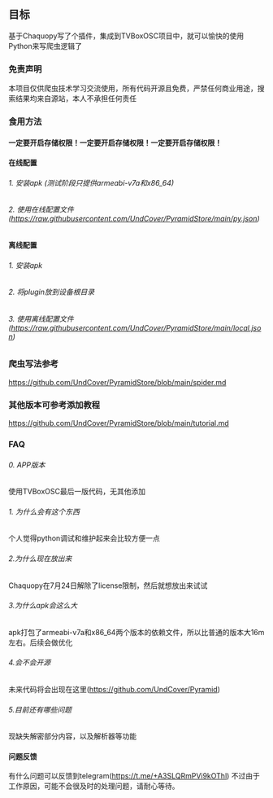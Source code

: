 ## 目标

基于Chaquopy写了个插件，集成到TVBoxOSC项目中，就可以愉快的使用Python来写爬虫逻辑了

### 免责声明
本项目仅供爬虫技术学习交流使用，所有代码开源且免费，严禁任何商业用途，搜索结果均来自源站，本人不承担任何责任

### 食用方法

#### 一定要开启存储权限！一定要开启存储权限！一定要开启存储权限！

#### 在线配置
###### 1. 安装apk (测试阶段只提供armeabi-v7a和x86_64)
###### 2. 使用在线配置文件(https://raw.githubusercontent.com/UndCover/PyramidStore/main/py.json)

#### 离线配置
###### 1. 安装apk
###### 2. 将plugin放到设备根目录
###### 3. 使用离线配置文件(https://raw.githubusercontent.com/UndCover/PyramidStore/main/local.json)

### 爬虫写法参考
https://github.com/UndCover/PyramidStore/blob/main/spider.md

### 其他版本可参考添加教程
https://github.com/UndCover/PyramidStore/blob/main/tutorial.md

### FAQ
###### 0. APP版本
使用TVBoxOSC最后一版代码，无其他添加

###### 1. 为什么会有这个东西
个人觉得python调试和维护起来会比较方便一点

###### 2.为什么现在放出来
Chaquopy在7月24日解除了license限制，然后就想放出来试试

###### 3.为什么apk会这么大
apk打包了armeabi-v7a和x86_64两个版本的依赖文件，所以比普通的版本大16m左右。后续会做优化

###### 4.会不会开源
未来代码将会出现在这里(https://github.com/UndCover/Pyramid)

###### 5.目前还有哪些问题
现缺失解密部分内容，以及解析器等功能

#### 问题反馈
有什么问题可以反馈到telegram(https://t.me/+A3SLQRmPVi9kOThl)
不过由于工作原因，可能不会很及时的处理问题，请耐心等待。